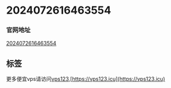 # 2024072616463554

#### 

### 官网地址

[2024072616463554]()

## 标签







更多便宜vps请访问[vps123](https://vps123.icu),[https://vps123.icu](https://vps123.icu)